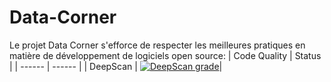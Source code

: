 # Data-Corner

Le projet Data Corner s'efforce de respecter les meilleures pratiques en matière de développement de logiciels open source:
| Code Quality | Status |
| ------ | ------ |
| DeepScan | [![DeepScan grade](https://deepscan.io/api/teams/13704/projects/16722/branches/363999/badge/grade.svg)](https://deepscan.io/dashboard#view=project&tid=13704&pid=16722&bid=363999)|
